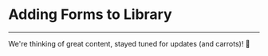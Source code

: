 # Adding Forms to Library

---

We're thinking of great content, stayed tuned for updates (and carrots)! :rabbit:

